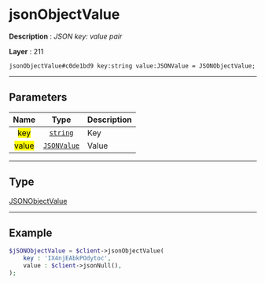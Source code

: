 # jsonObjectValue

**Description** : *JSON key: value pair*

**Layer** : 211

```tl
jsonObjectValue#c0de1bd9 key:string value:JSONValue = JSONObjectValue;
```

---

## Parameters

| Name | Type | Description |
| :---: | :---: | :--- |
| <mark>key</mark> | [`string`](type/string) | Key |
| <mark>value</mark> | [`JSONValue`](type/JSONValue) | Value |

---

## Type

[JSONObjectValue](type/JSONObjectValue)

---

## Example

```php
$jSONObjectValue = $client->jsonObjectValue(
	key : 'IX4njEAbkPOdytoc',
	value : $client->jsonNull(),
);
```